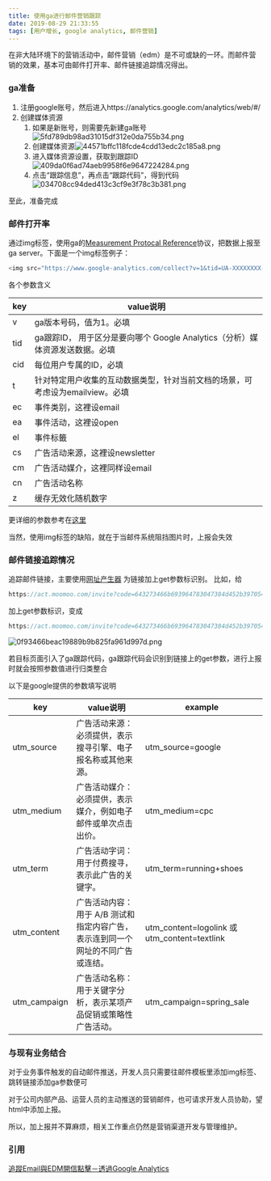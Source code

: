 ```yaml
---
title: 使用ga进行邮件营销跟踪
date: 2019-08-29 21:33:55
tags: [用户增长, google analytics, 邮件营销]
---
```


在非大陆环境下的营销活动中，邮件营销（edm）是不可或缺的一环。而邮件营销的效果，基本可由邮件打开率、邮件链接追踪情况得出。

<escape><!-- more --></escape>

### ga准备

1. 注册google账号，然后进入https://analytics.google.com/analytics/web/#/
2. 创建媒体资源
    1. 如果是新账号，则需要先新建ga账号![5fd789db98ad31015df312e0da755b34.png](/images/edm-ga/1.png)
    2. 创建媒体资源![44571bffc118fcde4cdd13edc2c185a8.png](/images/edm-ga/2.png)
    3. 进入媒体资源设置，获取到跟踪ID![409da0f6ad74aeb9958f6e9647224284.png](/images/edm-ga/3.png)
    4. 点击“跟踪信息”，再点击“跟踪代码”，得到代码![034708cc94ded413c3cf9e3f78c3b381.png](/images/edm-ga/4.png)

至此，准备完成
    

### 邮件打开率

通过img标签，使用ga的[Measurement Protocal Reference](https://developers.google.com/analytics/devguides/collection/protocol/v1/reference)协议，把数据上报至ga server。下面是一个img标签例子：

```javascript
<img src="https://www.google-analytics.com/collect?v=1&tid=UA-XXXXXXXX-1&cid=CLIENT_ID_NUMBER&t=event&ec=email&ea=open&el=recipient_id&cs=newsletter&cm=email&cn=Campaign_Name&z=123456" />
```

各个参数含义

key | value说明
----|----
v | ga版本号码，值为1。必填
tid | ga跟踪ID， 用于区分是要向哪个 Google Analytics（分析）媒体资源发送数据。必填
cid | 每位用户专属的ID，必填
t | 针对特定用户收集的互动数据类型，针对当前文档的场景，可考虑设为emailview。必填
ec | 事件类别，这裡设email
ea | 事件活动，这裡设open
el | 事件标籤
cs | 广告活动来源，这裡设newsletter
cm | 广告活动媒介，这裡同样设email
cn | 广告活动名称
z | 缓存无效化随机数字

更详细的参数参考在[这里](https://developers.google.com/analytics/devguides/collection/protocol/v1/parameters)

当然，使用img标签的缺陷，就在于当邮件系统阻挡图片时，上报会失效

### 邮件链接追踪情况

追踪邮件链接，主要使用[网址产生器](https://support.google.com/analytics/answer/1033867?hl=zh-Hant)
为链接加上get参数标识别。
比如，给
```javascript
https://act.moomoo.com/invite?code=643273466b693964783047384d452b397054794277773d3d&type=promotion
```
加上get参数标识，变成
```javascript
https://act.moomoo.com/invite?code=643273466b693964783047384d452b397054794277773d3d&type=promotion&utm_source=google&utm_medium=email&utm_campaign=invite_act&utm_term=invite%2Bstock&utm_content=invite_link
```

![0f93466beac19889b9b825fa961d997d.png](/images/edm-ga/5.png)

若目标页面引入了ga跟踪代码，ga跟踪代码会识别到链接上的get参数，进行上报时就会按照参数值进行归类整合

以下是google提供的参数填写说明

key | value说明 | example
----|----|----
utm_source | 广告活动来源：必须提供，表示搜寻引擎、电子报名称或其他来源。 | utm_source=google
utm_medium | 广告活动媒介：必须提供，表示媒介，例如电子邮件或单次点击出价。 | utm_medium=cpc
utm_term | 广告活动字词：用于付费搜寻，表示此广告的关键字。 | utm_term=running+shoes
utm_content | 广告活动内容：用于 A/B 测试和指定内容广告，表示连到同一个网址的不同广告或连结。 | utm_content=logolink 或 utm_content=textlink
utm_campaign | 广告活动名称：用于关键字分析，表示某项产品促销或策略性广告活动。 | utm_campaign=spring_sale

### 与现有业务结合

对于业务事件触发的自动邮件推送，开发人员只需要往邮件模板里添加img标签、跳转链接添加ga参数便可

对于公司内部产品、运营人员的主动推送的营销邮件，也可请求开发人员协助，望html中添加上报。

所以，加上报并不算麻烦，相关工作重点仍然是营销渠道开发与管理维护。

### 引用

[追蹤Email與EDM開信點擊－透過Google Analytics](https://www.analyticsdavis.com/2014/05/email-and-edm-tracking-by-google-analytics.html)